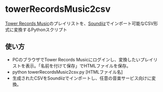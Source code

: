# towerRecordsMusic2csv

[Tower Records Music](https://music.tower.jp/home)のプレイリストを、[Soundiiz](https://soundiiz.com/)でインポート可能なCSV形式に変換するPythonスクリプト

## 使い方

- PCのブラウザでTower Records Musicにログインし、変換したいプレイリストを表示。「名前を付けて保存」でHTMLファイルを保存。
- python towerRecordsMusic2csv.py [HTMLファイル名]
- 生成されたCSVをSoundiizでインポートし、任意の音楽サービス向けに変換。
